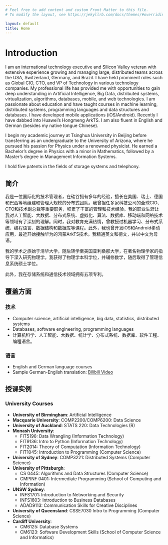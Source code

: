 ```yaml
---
# Feel free to add content and custom Front Matter to this file.
# To modify the layout, see https://jekyllrb.com/docs/themes/#overriding-theme-defaults

layout: default
title: Home
---
```


# Introduction

I am an international technology executive and Silicon Valley veteran with extensive experience growing and managing large, distributed teams across the USA, Switzerland, Germany, and Brazil. I have held prominent roles such as Global CIO, CTO, and VP of Technology in various technology companies. My professional life has provided me with opportunities to gain deep understanding in Artificial Intelligence, Big Data, distributed systems, virtualization, algorithms, databases, mobile, and web technologies. I am passionate about education and have taught courses in machine learning, distributed systems, programming languages and data structures and databases. I have developed mobile applications (iOS/Android).  Recently I have dabbed into Huawei’s Hongmeng ArkTS. I am also fluent in English and German (besides my native tongue Chinese).

I begin my academic journey at Tsinghua University in Beijing before transferring as an undergraduate to the University of Arizona, where he pursued his passion for Physics under a renowned physicist. He earned a Bachelor’s degree in Physics with a minor in Mathematics, followed by a Master’s degree in Management Information Systems.

I hold five patents in the fields of storage systems and telephony.

## 简介

我是⼀位国际化的技术管理者，在硅⾕拥有多年的经验，擅⻓在美国、瑞⼠、德国和巴⻄等地组建和管理⼤规模的分布式团队。我曾担任多家科技公司的全球CIO、CTO和技术副总裁等重要职务，积累了丰富的管理和技术经验。我的职业⽣涯让我对⼈⼯智能、⼤数据、分布式系统、虚拟化、算法、数据库、移动端和⽹络技术等领域有了深刻的理解。同时，我对教育充满热情，曾教授过机器学习、分布式系统、编程语⾔、数据结构和数据库等课程。此外，我也曾开发iOS和Android移动应⽤，最近开始接触华为的鸿蒙ArkTS技术。我精通英⽂和德⽂，并以中⽂为⺟语。

我的学术之旅始于清华⼤学，随后转学至美国亚利桑那⼤学，在著名物理学家的指导下深⼊研究物理学。我获得了物理学本科学位，并辅修数学，随后取得了管理信息系统硕⼠学位。

此外，我在存储系统和通信技术领域拥有五项专利。

## 覆盖⽅⾯ 

### 技术
- Computer science, artificial intelligence, big data, statistics, distributed systems
- Databases, software engineering, programming languages
- 计算机科学、⼈⼯智能、⼤数据、统计学、分布式系统、数据库、软件⼯程、编程语⾔。

### 语⾔ 
- English and German language courses
- Sample German-English translation: [Bilibili Video](https://www.bilibili.com/video/BV1d39qYBEKK/?spm_id_from=333.1007.0.0&vd_source=c3f7ce98fd4050dac0360bbbd1115e62)

## 授课实例 

### University Courses

- **University of Birmingham**: Artificial Intelligence
- **Macquarie University**: COMP2200/COMP6200: Data Science
- **University of Auckland**: STATS 220: Data Technologies (R)
- **Monash University**: 
  - FIT5196: Data Wrangling (Information Technology)
  - FIT9136: Intro to Python (Information Technology)
  - FIT2014: Theory of Computation (Information Technology)
  - FIT1045: Introduction to Programming (Computer Science)
- **University of Sydney**: COMP3221: Distributed Systems (Computer Science)
- **University of Pittsburgh**: 
  - CS 0445: Algorithms and Data Structures (Computer Science)
  - CMPINF 0401: Intermediate Programming (School of Computing and Information)
- **UNSW Sydney**: 
  - INFS1701: Introduction to Networking and Security 
  - INFS1603: Introduction to Business Databases
  - ADAD9113: Communication Skills for Creative Disciplines
- **University of Queensland**: CSSE7030 Intro to Programming (Computer Science)
- **Cardiff University**: 
  - CM6125: Database Systems
  - CM6123: Software Development Skills (School of Computer Science and Informatics)
